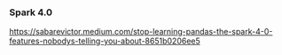### Spark 4.0

https://sabarevictor.medium.com/stop-learning-pandas-the-spark-4-0-features-nobodys-telling-you-about-8651b0206ee5
